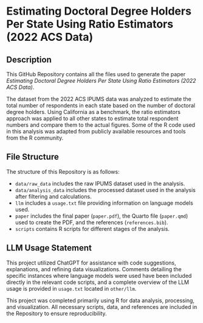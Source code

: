 # Estimating Doctoral Degree Holders Per State Using Ratio Estimators (2022 ACS Data)

## Description

This GitHub Repository contains all the files used to generate the paper *Estimating Doctoral Degree Holders Per State Using Ratio Estimators (2022 ACS Data)*.

The dataset from the 2022 ACS IPUMS data was analyzed to estimate the total number of respondents in each state based on the number of doctoral degree holders. Using California as a benchmark, the ratio estimators approach was applied to all other states to estimate total respondent numbers and compare them to the actual figures. Some of the R code used in this analysis was adapted from publicly available resources and tools from the R community.

## File Structure

The structure of this Repository is as follows:

- `data/raw_data` includes the raw IPUMS dataset used in the analysis.
- `data/analysis_data` includes the processed dataset used in the analysis after filtering and calculations.
- `llm` includes a `usage.txt` file providing information on language models used.
- `paper` includes the final paper (`paper.pdf`), the Quarto file (`paper.qmd`) used to create the PDF, and the references (`references.bib`).
- `scripts` contains R scripts for different stages of the analysis.

## LLM Usage Statement

This project utilized ChatGPT for assistance with code suggestions, explanations, and refining data visualizations. Comments detailing the specific instances where language models were used have been included directly in the relevant code scripts, and a complete overview of the LLM usage is provided in `usage.txt` located in `other/llm`.

This project was completed primarily using R for data analysis, processing, and visualization. All necessary scripts, data, and references are included in the Repository to ensure reproducibility.
